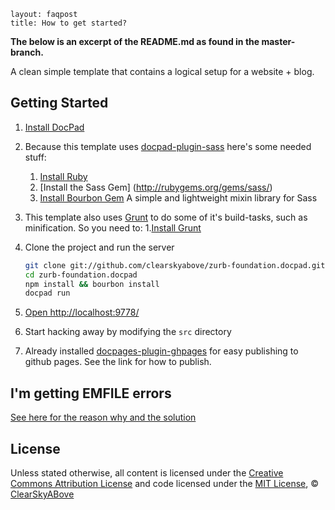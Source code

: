 ```
layout: faqpost
title: How to get started?
```
**The below is an excerpt of the README.md as found in the master-branch.**

A clean simple template that contains a logical setup for a website + blog.

## Getting Started

1. [Install DocPad](https://github.com/bevry/docpad)

2. Because this template uses [docpad-plugin-sass](https://github.com/docpad/docpad-plugin-sass) here's some needed stuff:
    1. [Install Ruby](http://www.ruby-lang.org/en/downloads/)
    2. [Install the Sass Gem] (http://rubygems.org/gems/sass/)
    3. [Install Bourbon Gem](http://bourbon.io/)  A simple and lightweight mixin library for Sass

3. This template also uses [Grunt](http://gruntjs.com/) to do some of it's build-tasks, such as minification. So you need to:
    1.[Install Grunt](http://gruntjs.com/getting-started)

4. Clone the project and run the server

    ``` bash
    git clone git://github.com/clearskyabove/zurb-foundation.docpad.git
    cd zurb-foundation.docpad
    npm install && bourbon install
    docpad run
    ```

5. [Open http://localhost:9778/](http://localhost:9778/)

6. Start hacking away by modifying the `src` directory

7. Already installed [docpages-plugin-ghpages](https://github.com/docpad/docpad-plugin-ghpages) for easy publishing to github pages. See the link for how to publish. 


## I'm getting EMFILE errors

[See here for the reason why and the solution](http://docpad.org/docs/troubleshoot#i-m-getting-emfile-too-many-open-files)

## License

Unless stated otherwise, all content is licensed under the [Creative Commons Attribution License](http://creativecommons.org/licenses/by/3.0/) and code licensed under the [MIT License](http://creativecommons.org/licenses/MIT/), © [ClearSkyABove](http://clearskyabove.com)

